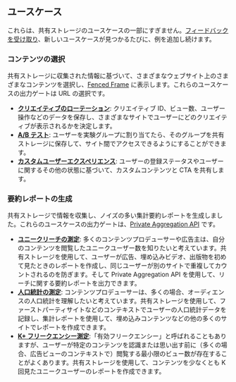 ## ユースケース

これらは、共有ストレージのユースケースの一部にすぎません。[フィードバックを受け取り](/docs/privacy-sandbox/shared-storage/#engage-and-share-feedback)、新しいユースケースが見つかるたびに、例を追加し続けます。

### コンテンツの選択

共有ストレージに収集された情報に基づいて、さまざまなウェブサイト上のさまざまなコンテンツを選択し、[Fenced Frame](/docs/privacy-sandbox/fenced-frame/) に表示します。これらのユースケースの出力ゲートは URL の選択です。

- [**クリエイティブのローテーション**](/docs/privacy-sandbox/shared-storage/creative-rotation): クリエイティブ ID、ビュー数、ユーザー操作などのデータを保存し、さまざまなサイトでユーザーにどのクリエイティブが表示されるかを決定します。
- [**A/B テスト**](/docs/privacy-sandbox/shared-storage/ab-testing): ユーザーを実験グループに割り当てたら、そのグループを共有ストレージに保存して、サイト間でアクセスできるようにすることができます。
- [**カスタムユーザーエクスペリエンス**](/docs/privacy-sandbox/shared-storage/known-customer): ユーザーの登録ステータスやユーザーに関するその他の状態に基づいて、カスタムコンテンツと CTA を共有します。

### 要約レポートの生成

共有ストレージで情報を収集し、ノイズの多い集計要約レポートを生成しました。これらのユースケースの出力ゲートは、[Private Aggregation API](/docs/privacy-sandbox/private-aggregation/) です。

- [**ユニークリーチの測定**](/docs/privacy-sandbox/shared-storage/unique-reach): 多くのコンテンツプロデューサーや広告主は、自分のコンテンツを閲覧したユニークユーザー数を知りたいと考えています。共有ストレージを使用して、ユーザーが広告、埋め込みビデオ、出版物を初めて見たときのレポートを作成し、同じユーザーが別のサイトで重複してカウントされるのを防ぎます。そして Private Aggregation API を使用して、リーチに関する要約レポートを出力できます。
- [**人口統計の測定**](/docs/privacy-sandbox/shared-storage/user-demographics): コンテンツプロデューサーは、多くの場合、オーディエンスの人口統計を理解したいと考えています。共有ストレージを使用して、ファーストパーティサイトなどのコンテキストでユーザーの人口統計データを記録し、集計レポートを使用して、埋め込みコンテンツなどの他の多くのサイトでレポートを作成できます。
- [**K+ フリークエンシー測定**](/docs/privacy-sandbox/shared-storage/k-freq-reach):「有効フリークエンシー」と呼ばれることもありますが、ユーザーが特定のコンテンツを認識または思い出す前に（多くの場合、広告ビューのコンテキストで）閲覧する最小限のビュー数が存在することがよくあります。共有ストレージを使用して、コンテンツを少なくとも K 回見たユニークユーザーのレポートを作成できます。
